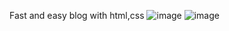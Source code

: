 Fast and easy blog  with html,css 
![image](https://github.com/user-attachments/assets/567182a7-f6ac-44d0-bdf1-54b39afdc5b0)
![image](https://github.com/user-attachments/assets/97fe0619-859a-470e-a704-27afd583c8f4)
